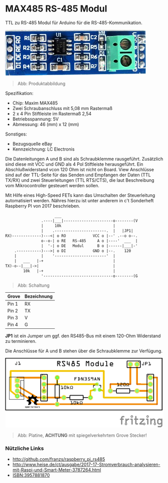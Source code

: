 # MAX485 RS-485 Modul
TTL zu RS-485 Modul für Arduino für die RS-485-Kommunikation.

![alt text][Produktabbildung]
>Abb: Produktabbildung

Spezifikation:
- Chip: Maxim MAX485
- Zwei Schraubanschluss mit 5,08 mm Rastermaß
- 2 x 4 Pin Stiftleiste im Rastermaß 2,54
- Betriebsspannung: 5V
- Abmessung: 46 (mm) x 12 (mm)

Sonstiges:
- Bezugsquelle eBay
- Kennzeichnung: LC Electronis

Die Datenleitungen A und B sind als Schraubklemme rausgeführt. Zusätzlich sind diese mit VCC und GND als 4 Pol Stiftleiste herausgeführt. Ein Abschlußwiderstand vcon 120 Ohm ist nicht on Board. View Anschlüsse sind auf der TTL-Seite für das Senden und  Empfangen der Daten (TTL TX/RX) und zwei Steuerleitungen (TTL RTS/CTS), die laut Beschreibung vom Mikrocontroller gesteuert werden sollen.

Mit Hilfe eines High-Speed FETs kann das Umschalten der Steuerleitung automatisiert werden. Nähres hierzu ist unter anderem in c't Sonderheft Raspberry PI von 2017 beschrieben. 

```
                      ___       
                .----|___|----------------------o--------(V
                |     10k                       |    
                |    .-----------------------.  |   |JP1|
RX)-------------)---<| o RO            VCC o |--' .--o o--.
                o--o-| o RE   RS-485     A o |----'  ___  |
                |  '-| o DE   Modul      B o |------|___|-'
    .-----------)--->| o DI            GND o |--.    120
    |           |    '-----------------------'  |
    |   ___   |-+                               |
TX)-o--|___|->|                                 |
        10k   |-+                               |
                '-------------------------------o--------(G
```
>Abb: Schaltung

Grove | Bezeichnung
--- | ---
Pin 1 | RX
Pin 2 | TX
Pin 3 | V 
Pin 4 | G

__JP1__ ist ein Jumper um ggf. den RS485-Bus mit einem 120-Ohm Widerstand zu terminieren. 

Die Anschlüsse für A und B stehen über die Schraubklemme zur Verfügung.

![alt text][Platine]
>Abb: Platine, __ACHTUNG__ mit spiegelverkehrtem Grove Stecker!

### Nützliche Links
- http://github.com/franzs/raspberry_pi_rs485
- http://www.heise.de/ct/ausgabe/2017-17-Stromverbrauch-analysieren-mit-Raspi-und-Smart-Meter-3787264.html
- [ISBN:3957881870](http://www.google.de/search?hl=de&tbo=p&tbm=bks&q=isbn:3957881870)

[Produktabbildung]:https://github.com/brickpool/grove/blob/master/Communication/RS485/MAX485_RS-485_Module.jpg "MAX485 RS-485 Modul"
[Platine]:https://github.com/brickpool/Grove/blob/master/Communication/RS485/MAX485_RS-485_Module_Leiterplatte.png
